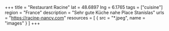 +++
title = "Restaurant Racine"
lat = 48.6897
lng = 6.1765
tags = ["cuisine"]
region = "France"
description = "Sehr gute Küche nahe Place Stanislas"
urls = "https://racine-nancy.com"
resources = [
    { src = "*.jpeg", name = "images" }
]
+++